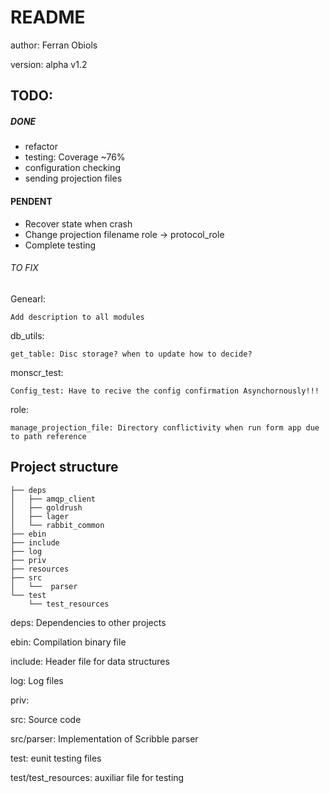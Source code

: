 README
=============

author: Ferran Obiols

version: alpha v1.2


TODO:
-------
##### DONE

- refactor
- testing: Coverage ~76% 
- configuration checking
- sending projection files

#### PENDENT

- Recover state when crash
- Change projection filename role -> protocol_role
- Complete testing

###### TO FIX
Genearl:
	
	Add description to all modules

db_utils:
 
	get_table: Disc storage? when to update how to decide?
	
monscr_test:
	
	Config_test: Have to recive the config confirmation Asynchornously!!!
	
role:

	manage_projection_file: Directory conflictivity when run form app due to path reference
	
	



Project structure
--------

	├── deps    
	│   ├── amqp_client
	│   ├── goldrush
	│   ├── lager
	│   └── rabbit_common
	├── ebin
	├── include
	├── log
	├── priv
	├── resources
	├── src
	│   └──  parser
	└── test
    	└── test_resources

deps: Dependencies to other projects 

ebin: Compilation binary file 

include: Header file for data structures

log: Log files

priv: 

src: Source code

src/parser: Implementation of Scribble parser

test: eunit testing files

test/test_resources: auxiliar file for testing


